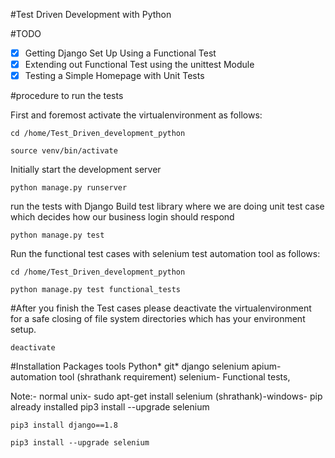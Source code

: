 #Test Driven Development with Python

#TODO
-[x] Getting Django Set Up Using a Functional Test
-[x] Extending out Functional Test using the unittest Module
-[x] Testing a Simple Homepage with Unit Tests

#procedure to run the tests

First and foremost activate the virtualenvironment as follows:
```shell
cd /home/Test_Driven_development_python
```
```shell
source venv/bin/activate
```

Initially start the development server
```shell
python manage.py runserver
```
run the tests with Django Build test library where we are doing unit test case which decides how our business login should respond
```shell
python manage.py test
```

Run the functional test cases with selenium test automation tool as follows:

```shell
cd /home/Test_Driven_development_python
```

```shell
python manage.py test functional_tests
```
#After you finish the Test cases please deactivate the virtualenvironment for a safe closing of file system directories which has your environment setup.

```shell
deactivate
```
#Installation Packages tools
Python*
git*
django
selenium
apium- automation tool (shrathank requirement)
selenium- Functional tests, 

Note:- normal unix- sudo apt-get install selenium
          (shrathank)-windows- pip already installed
                   pip3 install --upgrade selenium

```shell
pip3 install django==1.8
```

```shell
pip3 install --upgrade selenium
```
